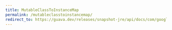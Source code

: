 ```yaml
---
title: MutableClassToInstanceMap
permalink: /mutableclasstoinstancemap/
redirect_to: https://guava.dev/releases/snapshot-jre/api/docs/com/google/common/collect/MutableClassToInstanceMap.html
---
```

